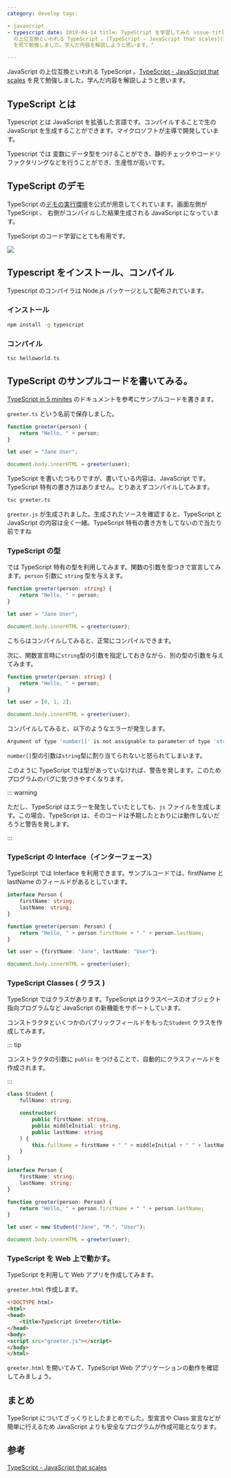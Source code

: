 ```yaml
---
category: develop tags:

- javascript
- typescript date: 2019-04-14 title: TypeScript を学習してみた vssue-title: learn-typescript description: "JavaScript
  の上位互換といわれる TypeScript 。[TypeScript - JavaScript that scales](https://www.typescriptlang.org/)
  を見て勉強しました。学んだ内容を解説しようと思います。"

---
```


JavaScript の上位互換といわれる TypeScript 。[TypeScript - JavaScript that scales](https://www.typescriptlang.org/)
を見て勉強しました。学んだ内容を解説しようと思います。

<!-- more -->

## TypeScript とは

Typescript とは JavaScript を拡張した言語です。コンパイルすることで生の JavaScript を生成することができます。マイクロソフトが主導で開発しています。

Typescript では 変数にデータ型をつけることができ、静的チェックやコードリファクタリングなどを行うことができ、生産性が高いです。

## TypeScript のデモ

TypeScript の[デモの実行環境](https://www.typescriptlang.org/play/)を公式が用意してくれています。画面左側が TypeScript 、 右側がコンパイルした結果生成される
JavaScript になっています。

TypeScript のコード学習にとても有用です。

![](./images/ts-playground.png)

## Typescript をインストール、コンパイル

Typescript のコンパイラは Node.js パッケージとして配布されています。

### インストール

```bash
npm install -g typescript
```

### コンパイル

```
tsc helloworld.ts
```

## TypeScript のサンプルコードを書いてみる。

[TypeScript in 5 minites](https://www.typescriptlang.org/docs/handbook/typescript-in-5-minutes.html)
のドキュメントを参考にサンプルコードを書きます。

`greeter.ts` という名前で保存しました。

```ts
function greeter(person) {
    return "Hello, " + person;
}

let user = "Jane User";

document.body.innerHTML = greeter(user);
```

TypeScript を書いたつもりですが、書いている内容は、JavaScript です。TypeScript 特有の書き方はありません。とりあえずコンパイルしてみます。

```bash
tsc greeter.ts
```

`greeter.js` が生成されました。生成されたソースを確認すると、TypeScript と JavaScript の内容は全く一緒。TypeScript 特有の書き方をしてないので当たり前ですね

### TypeScript の型

では TypeScript 特有の型を利用してみます。関数の引数を型つきで宣言してみます。`person` 引数に `string` 型を与えます。

```ts
function greeter(person: string) {
    return "Hello, " + person;
}

let user = "Jane User";

document.body.innerHTML = greeter(user);
```

こちらはコンパイルしてみると、正常にコンパイルできます。

次に、関数宣言時に`string`型の引数を指定しておきながら、別の型の引数を与えてみます。

```ts
function greeter(person: string) {
    return "Hello, " + person;
}

let user = [0, 1, 2];

document.body.innerHTML = greeter(user);
```

コンパイルしてみると、以下のようなエラーが発生します。

```bash
Argument of type 'number[]' is not assignable to parameter of type 'string'.
```

`number[]`型の引数は`string`型に割り当てられないと怒られてしまいます。

このように TypeScript では型があっていなければ、警告を発します。このためプログラムのバグに気づきやすくなります。

::: warning

ただし、TypeScript はエラーを発生していたとしても、`js` ファイルを生成します。この場合、TypeScript は、そのコードは予期したとおりには動作しないだろうと警告を発します。

:::

### TypeScript の Interface（インターフェース）

TypeScirpt では Interface を利用できます。サンプルコードでは、firstName と lastName のフィールドがあるとしています。

```ts
interface Person {
    firstName: string;
    lastName: string;
}

function greeter(person: Person) {
    return "Hello, " + person.firstName + " " + person.lastName;
}

let user = {firstName: "Jane", lastName: "User"};

document.body.innerHTML = greeter(user);
```

### TypeScript Classes ( クラス )

TypeScript ではクラスがあります。TypeScript はクラスベースのオブジェクト指向プログラムなど JavaScript の新機能をサポートしています。

コンストラクタといくつかのパブリックフィールドをもった`Student` クラスを作成してみます。

::: tip

コンストラクタの引数に `public` をつけることで、自動的にクラスフィールドを作成されます。

:::

```ts
class Student {
    fullName: string;

    constructor(
        public firstName: string,
        public middleInitial: string,
        public lastName: string
    ) {
        this.fullName = firstName + " " + middleInitial + " " + lastName;
    }
}

interface Person {
    firstName: string;
    lastName: string;
}

function greeter(person: Person) {
    return "Hello, " + person.firstName + " " + person.lastName;
}

let user = new Student("Jane", "M.", "User");

document.body.innerHTML = greeter(user);
```

### TypeScript を Web 上で動かす。

TypeScript を利用して Web アプリを作成してみます。

`greeter.html` 作成します。

```html
<!DOCTYPE html>
<html>
<head>
    <title>TypeScript Greeter</title>
</head>
<body>
<script src="greeter.js"></script>
</body>
</html>
```

`greeter.html` を開いてみて、TypeScript Web アプリケーションの動作を確認してみましょう。

## まとめ

TypeScript についてざっくりとしたまとめでした。型宣言や Class 宣言などが簡単に行えるため JavaScript よりも安全なプログラムが作成可能となります。

## 参考

[TypeScript - JavaScript that scales](https://www.typescriptlang.org/)
